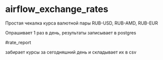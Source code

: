 # airflow_exchange_rates

Простая чекалка курса валютной пары RUB-USD, RUB-AMD, RUB-EUR

Опрашивает 1 раз в день, результаты записывает в postgres

#rate_report

забирает курсы за сегодняшний день и складывает их в csv
